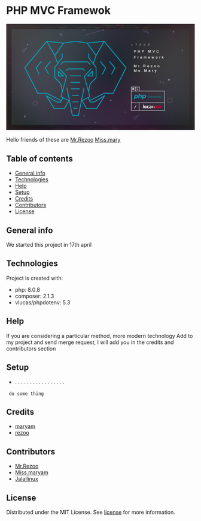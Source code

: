 # PHP MVC Framewok


![PHP](PHP_mvc_framework.jpg)

Hello friends of these are [Mr.Rezoo](https://www.linkedin.com/in/reza-mobaraki/) [Miss.mary](https://www.linkedin.com/in/maryam-ostovar-64b497210/)

## Table of contents

* [General info](#General-info)
* [Technologies](#Technologies)
* [Help](#Help)
* [Setup](#Setup)
* [Credits](#credits)
* [Contributors](#Contributors)
* [License](#license)

## General info

We started this project in 17th april


## Technologies

Project is created with:

* php: 8.0.8
* composer: 2.1.3
* vlucas/phpdotenv: 5.3

## Help

If you are considering a particular method, more modern technology Add to my
project and send merge request, I will add you in the credits and contributors
section

## Setup

* . . . . . . . . . . . . . . . . .

```shell
 do some thing
```

## Credits

* [maryam]()
* [rezoo]()

## Contributors

* [Mr.Rezoo](https://github.com/MrRezoo)
* [Miss.maryam](https://github.com/maryost1998)
* [Jalallinux](https://github.com/jalallinux)

## License

Distributed under the MIT License. See [license](LICENSE) for more information.
